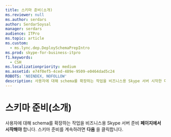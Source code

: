 ```yaml
---
title: 스키마 준비(소개)
ms.reviewer: null
ms.author: serdars
author: SerdarSoysal
manager: serdars
audience: ITPro
ms.topic: article
ms.custom:
  - ms.lync.dep.DeploySchemaPrepIntro
ms.prod: skype-for-business-itpro
f1.keywords:
  - CSH
ms.localizationpriority: medium
ms.assetid: e74f0ef5-4ced-489e-9509-e0464dad5c24
ROBOTS: 'NOINDEX, NOFOLLOW'
description: 사용자에 대해 schema를 확장하는 작업을 비즈니스용 Skype 서버 시작한 다음에는 Prepare Schema 페이지에서 작업을 시작해야 합니다. 스키마 준비를 계속하려면 다음을 클릭합니다.
---
```


# <a name="prepare-schema-intro"></a>스키마 준비(소개)
 
사용자에 대해 schema를 확장하는 작업을 비즈니스용 Skype 서버 준비 **페이지에서 시작해야** 합니다. 스키마 준비를 계속하려면 **다음** 을 클릭합니다.
  

